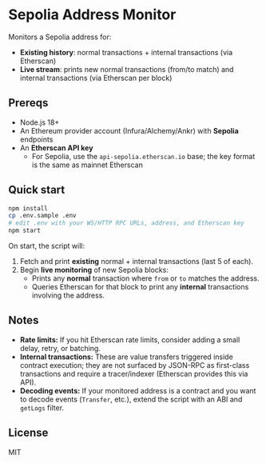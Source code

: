# Sepolia Address Monitor

Monitors a Sepolia address for:
- **Existing history**: normal transactions + internal transactions (via Etherscan)
- **Live stream**: prints new normal transactions (from/to match) and internal transactions (via Etherscan per block)

## Prereqs

- Node.js 18+
- An Ethereum provider account (Infura/Alchemy/Ankr) with **Sepolia** endpoints
- An **Etherscan API key**
  - For Sepolia, use the `api-sepolia.etherscan.io` base; the key format is the same as mainnet Etherscan

## Quick start

```bash
npm install
cp .env.sample .env
# edit .env with your WS/HTTP RPC URLs, address, and Etherscan key
npm start
```

On start, the script will:
1. Fetch and print **existing** normal + internal transactions (last 5 of each).
2. Begin **live monitoring** of new Sepolia blocks:
   - Prints any **normal** transaction where `from` or `to` matches the address.
   - Queries Etherscan for that block to print any **internal** transactions involving the address.

## Notes

- **Rate limits:** If you hit Etherscan rate limits, consider adding a small delay, retry, or batching.
- **Internal transactions:** These are value transfers triggered inside contract execution; they are not surfaced by JSON-RPC as first-class transactions and require a tracer/indexer (Etherscan provides this via API).
- **Decoding events:** If your monitored address is a contract and you want to decode events (`Transfer`, etc.), extend the script with an ABI and `getLogs` filter.


## License

MIT
